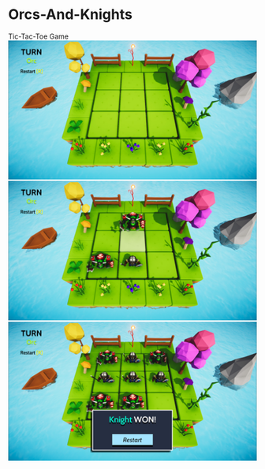 # Orcs-And-Knights
Tic-Tac-Toe Game
![Screenshot 1](/screenshots/scr1.jpg)
![Screenshot 2](/screenshots/scr2.jpg)
![Screenshot 3](/screenshots/scr3.jpg)
